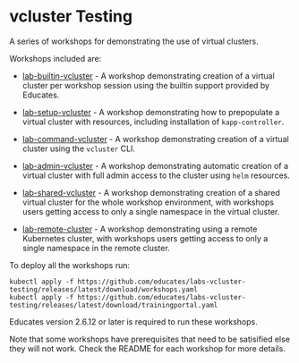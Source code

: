vcluster Testing
================

A series of workshops for demonstrating the use of virtual clusters.

Workshops included are:

* [lab-builtin-vcluster](workshops/lab-builtin-vcluster) - A workshop
  demonstrating creation of a virtual cluster per workshop session using the
  builtin support provided by Educates.

* [lab-setup-vcluster](workshops/lab-setup-vcluster) - A workshop demonstrating
  how to prepopulate a virtual cluster with resources, including installation of
  `kapp-controller`.

* [lab-command-vcluster](workshops/lab-command-vcluster) - A workshop
  demonstrating creation of a virtual cluster using the `vcluster` CLI.

* [lab-admin-vcluster](workshops/lab-admin-vcluster) - A workshop demonstrating
  automatic creation of a virtual cluster with full admin access to the cluster
  using `helm` resources.

* [lab-shared-vcluster](workshops/lab-shared-vcluster) - A workshop
  demonstrating creation of a shared virtual cluster for the whole workshop
  environment, with workshops users getting access to only a single namespace in
  the virtual cluster.

* [lab-remote-cluster](workshops/lab-remote-cluster) - A workshop demonstrating
  using a remote Kubernetes cluster, with workshops users getting access to only
  a single namespace in the remote cluster.

To deploy all the workshops run:

```
kubectl apply -f https://github.com/educates/labs-vcluster-testing/releases/latest/download/workshops.yaml
kubectl apply -f https://github.com/educates/labs-vcluster-testing/releases/latest/download/trainingportal.yaml
```

Educates version 2.6.12 or later is required to run these workshops.

Note that some workshops have prerequisites that need to be satisified else they
will not work. Check the README for each workshop for more details.
